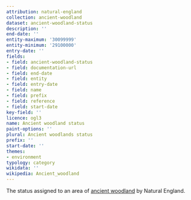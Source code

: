 ```yaml
---
attribution: natural-england
collection: ancient-woodland
dataset: ancient-woodland-status
description: ''
end-date: ''
entity-maximum: '30099999'
entity-minimum: '29100000'
entry-date: ''
fields:
- field: ancient-woodland-status
- field: documentation-url
- field: end-date
- field: entity
- field: entry-date
- field: name
- field: prefix
- field: reference
- field: start-date
key-field: ''
licence: ogl3
name: Ancient woodland status
paint-options: ''
plural: Ancient woodlands status
prefix: ''
start-date: ''
themes:
- environment
typology: category
wikidata: ''
wikipedia: Ancient_woodland
---
```


The status assigned to an area of [ancient woodland](/dataset/ancient-woodland) by Natural England.
